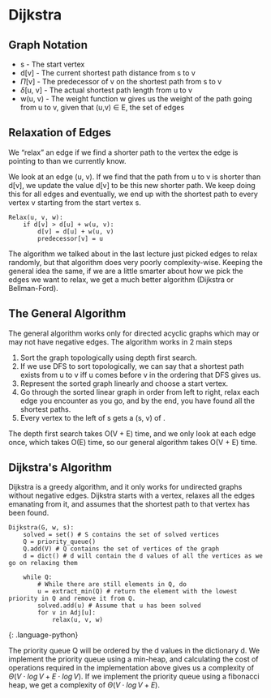 # Dijkstra
## Graph Notation
- s - The start vertex
- d[v] - The current shortest path distance from s to v
- $\Pi$[v] - The predecessor of v on the shortest path from s to v
- $\delta$[u, v] - The actual shortest path length from u to v
- w(u, v) - The weight function w gives us the weight of the path going from u to v, given that (u,v) $\in$ E, the set of edges

## Relaxation of Edges
We “relax” an edge if we find a shorter path to the vertex the edge is pointing to than we currently know.

We look at an edge (u, v). If we find that the path from u to v is shorter than d[v], we update the value d[v] to be this new shorter path. We keep doing this for all edges and eventually, we end up with the shortest path to every vertex v starting from the start vertex s.

~~~
Relax(u, v, w):
    if d[v] > d[u] + w(u, v):
        d[v] = d[u] + w(u, v)
        predecessor[v] = u
~~~

The algorithm we talked about in the last lecture just picked edges to relax randomly, but that algorithm does very poorly complexity-wise. Keeping the general idea the same, if we are a little smarter about how we pick the edges we want to relax, we get a much better algorithm (Dijkstra or Bellman-Ford).

## The General Algorithm
The general algorithm works only for directed acyclic graphs which may or may not have negative edges. The algorithm works in 2 main steps

1. Sort the graph topologically using depth first search.
2. If we use DFS to sort topologically, we can say that a shortest path exists from u to v iff u comes before v in the ordering that DFS gives us.
3. Represent the sorted graph linearly and choose a start vertex.
4. Go through the sorted linear graph in order from left to right, relax each edge you encounter as you go, and by the end, you have found all the shortest paths.
5. Every vertex to the left of s gets a (s, v) of .

The depth first search takes O(V + E) time, and we only look at each edge once, which takes O(E) time, so our general algorithm takes O(V + E) time.

## Dijkstra's Algorithm
Dijkstra is a greedy algorithm, and it only works for undirected graphs without negative edges.
Dijkstra starts with a vertex, relaxes all the edges emanating from it, and assumes that the shortest path to that vertex has been found.

~~~
Dijkstra(G, w, s):
    solved = set() # S contains the set of solved vertices
    Q = priority_queue()
    Q.add(V) # Q contains the set of vertices of the graph
    d = dict() # d will contain the d values of all the vertices as we go on relaxing them

    while Q:
        # While there are still elements in Q, do
        u = extract_min(Q) # return the element with the lowest priority in Q and remove it from Q.
        solved.add(u) # Assume that u has been solved
        for v in Adj[u]:
            relax(u, v, w)
~~~
{: .language-python}

The priority queue Q will be ordered by the d values in the dictionary d.
We implement the priority queue using a min-heap, and calculating the cost of operations required in the implementation above gives us a complexity of $\Theta(V \cdot log\,V+E \cdot log\,V)$. If we implement the priority queue using a fibonacci heap, we get a complexity of $\Theta(V \cdot log\,V+E)$.
